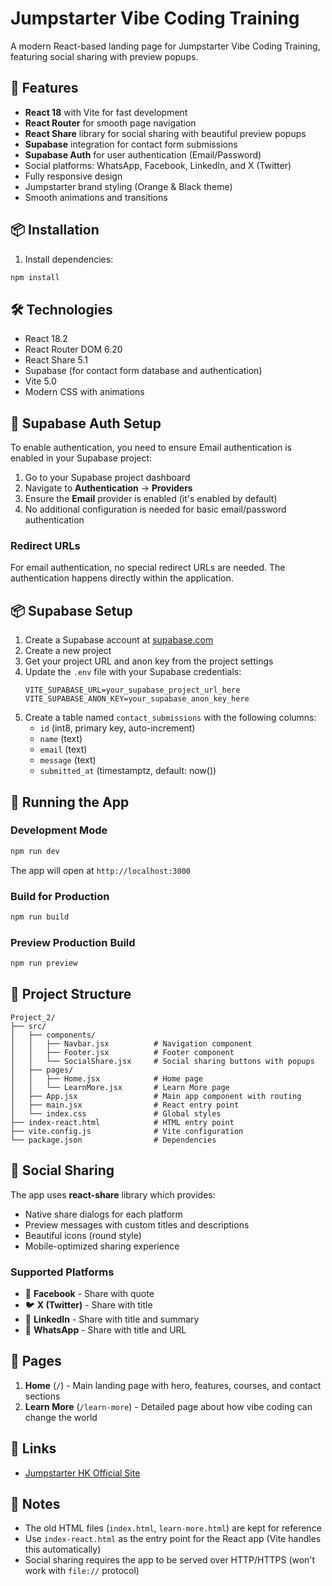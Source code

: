# Jumpstarter Vibe Coding Training

A modern React-based landing page for Jumpstarter Vibe Coding Training, featuring social sharing with preview popups.

## 🚀 Features

- **React 18** with Vite for fast development
- **React Router** for smooth page navigation
- **React Share** library for social sharing with beautiful preview popups
- **Supabase** integration for contact form submissions
- **Supabase Auth** for user authentication (Email/Password)
- Social platforms: WhatsApp, Facebook, LinkedIn, and X (Twitter)
- Fully responsive design
- Jumpstarter brand styling (Orange & Black theme)
- Smooth animations and transitions

## 📦 Installation

1. Install dependencies:
```bash
npm install
```

## 🛠 Technologies

- React 18.2
- React Router DOM 6.20
- React Share 5.1
- Supabase (for contact form database and authentication)
- Vite 5.0
- Modern CSS with animations

## 🔐 Supabase Auth Setup

To enable authentication, you need to ensure Email authentication is enabled in your Supabase project:

1. Go to your Supabase project dashboard
2. Navigate to **Authentication** → **Providers**
3. Ensure the **Email** provider is enabled (it's enabled by default)
4. No additional configuration is needed for basic email/password authentication

### Redirect URLs

For email authentication, no special redirect URLs are needed. The authentication happens directly within the application.

## 📦 Supabase Setup

1. Create a Supabase account at [supabase.com](https://supabase.com/)
2. Create a new project
3. Get your project URL and anon key from the project settings
4. Update the `.env` file with your Supabase credentials:
   ```
   VITE_SUPABASE_URL=your_supabase_project_url_here
   VITE_SUPABASE_ANON_KEY=your_supabase_anon_key_here
   ```
5. Create a table named `contact_submissions` with the following columns:
   - `id` (int8, primary key, auto-increment)
   - `name` (text)
   - `email` (text)
   - `message` (text)
   - `submitted_at` (timestamptz, default: now())

## 🏃 Running the App

### Development Mode
```bash
npm run dev
```
The app will open at `http://localhost:3000`

### Build for Production
```bash
npm run build
```

### Preview Production Build
```bash
npm run preview
```

## 📁 Project Structure

```
Project_2/
├── src/
│   ├── components/
│   │   ├── Navbar.jsx          # Navigation component
│   │   ├── Footer.jsx          # Footer component
│   │   └── SocialShare.jsx     # Social sharing buttons with popups
│   ├── pages/
│   │   ├── Home.jsx            # Home page
│   │   └── LearnMore.jsx       # Learn More page
│   ├── App.jsx                 # Main app component with routing
│   ├── main.jsx                # React entry point
│   └── index.css               # Global styles
├── index-react.html            # HTML entry point
├── vite.config.js              # Vite configuration
└── package.json                # Dependencies
```

## 🎨 Social Sharing

The app uses **react-share** library which provides:
- Native share dialogs for each platform
- Preview messages with custom titles and descriptions
- Beautiful icons (round style)
- Mobile-optimized sharing experience

### Supported Platforms
- 📘 **Facebook** - Share with quote
- 🐦 **X (Twitter)** - Share with title
- 💼 **LinkedIn** - Share with title and summary
- 💬 **WhatsApp** - Share with title and URL

## 🎯 Pages

1. **Home** (`/`) - Main landing page with hero, features, courses, and contact sections
2. **Learn More** (`/learn-more`) - Detailed page about how vibe coding can change the world

## 🔗 Links

- [Jumpstarter HK Official Site](https://www.jumpstarter.hk/)

## 📝 Notes

- The old HTML files (`index.html`, `learn-more.html`) are kept for reference
- Use `index-react.html` as the entry point for the React app (Vite handles this automatically)
- Social sharing requires the app to be served over HTTP/HTTPS (won't work with `file://` protocol)
